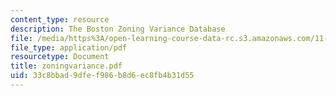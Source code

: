 ```yaml
---
content_type: resource
description: The Boston Zoning Variance Database
file: /media/https%3A/open-learning-course-data-rc.s3.amazonaws.com/11-521-spatial-database-management-and-advanced-geographic-information-systems-spring-2003/33c8bbad9dfef986b8d6ec8fb4b31d55_zoningvariance.pdf
file_type: application/pdf
resourcetype: Document
title: zoningvariance.pdf
uid: 33c8bbad-9dfe-f986-b8d6-ec8fb4b31d55
---
```

